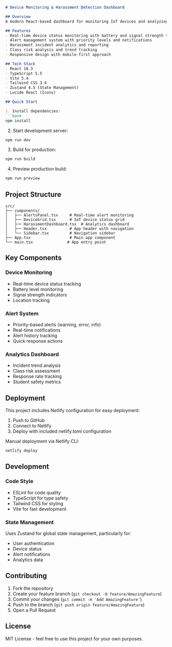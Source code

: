 ```markdown:project/README.md
# Device Monitoring & Harassment Detection Dashboard

## Overview
A modern React-based dashboard for monitoring IoT devices and analyzing harassment incidents in educational environments. Built with Vite, TypeScript, and Tailwind CSS.

## Features
- Real-time device status monitoring with battery and signal strength tracking
- Alert management system with priority levels and notifications
- Harassment incident analytics and reporting
- Class risk analysis and trend tracking
- Responsive design with mobile-first approach

## Tech Stack
- React 18.3
- TypeScript 5.5
- Vite 5.4
- Tailwind CSS 3.4
- Zustand 4.5 (State Management)
- Lucide React (Icons)

## Quick Start

1. Install dependencies:
```bash
npm install
```

2. Start development server:
```bash
npm run dev
```

3. Build for production:
```bash
npm run build
```

4. Preview production build:
```bash
npm run preview
```

## Project Structure

```
src/
├── components/
│   ├── AlertsPanel.tsx     # Real-time alert monitoring
│   ├── DeviceGrid.tsx      # IoT device status grid
│   ├── HarassmentDashboard.tsx  # Analytics dashboard
│   ├── Header.tsx          # App header with navigation
│   └── Sidebar.tsx         # Navigation sidebar
├── App.tsx                 # Main app component
└── main.tsx               # App entry point
```

## Key Components

### Device Monitoring
- Real-time device status tracking
- Battery level monitoring
- Signal strength indicators
- Location tracking

### Alert System
- Priority-based alerts (warning, error, info)
- Real-time notifications
- Alert history tracking
- Quick response actions

### Analytics Dashboard
- Incident trend analysis
- Class risk assessment
- Response rate tracking
- Student safety metrics

## Deployment

This project includes Netlify configuration for easy deployment:

1. Push to GitHub
2. Connect to Netlify
3. Deploy with included netlify.toml configuration

Manual deployment via Netlify CLI:
```bash
netlify deploy
```

## Development

### Code Style
- ESLint for code quality
- TypeScript for type safety
- Tailwind CSS for styling
- Vite for fast development

### State Management
Uses Zustand for global state management, particularly for:
- User authentication
- Device status
- Alert notifications
- Analytics data

## Contributing

1. Fork the repository
2. Create your feature branch (`git checkout -b feature/AmazingFeature`)
3. Commit your changes (`git commit -m 'Add AmazingFeature'`)
4. Push to the branch (`git push origin feature/AmazingFeature`)
5. Open a Pull Request

## License

MIT License - feel free to use this project for your own purposes.
```